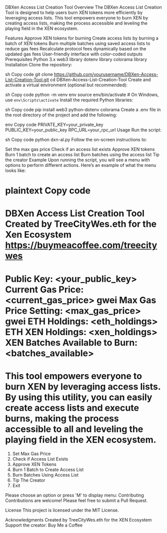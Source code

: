 DBXen Access List Creation Tool
Overview
The DBXen Access List Creation Tool is designed to help users burn XEN tokens more efficiently by leveraging access lists. This tool empowers everyone to burn XEN by creating access lists, making the process accessible and leveling the playing field in the XEN ecosystem.

Features
Approve XEN tokens for burning
Create access lists by burning a batch of XEN tokens
Burn multiple batches using saved access lists to reduce gas fees
Recalculate protocol fees dynamically based on the updated gas fees
User-friendly interface with color-coded outputs
Prerequisites
Python 3.x
web3 library
dotenv library
colorama library
Installation
Clone the repository:

sh
Copy code
git clone https://github.com/yourusername/DBXen-Access-List-Creation-Tool.git
cd DBXen-Access-List-Creation-Tool
Create and activate a virtual environment (optional but recommended):

sh
Copy code
python -m venv env
source env/bin/activate  # On Windows, use `env\Scripts\activate`
Install the required Python libraries:

sh
Copy code
pip install web3 python-dotenv colorama
Create a .env file in the root directory of the project and add the following:

env
Copy code
PRIVATE_KEY=your_private_key
PUBLIC_KEY=your_public_key
RPC_URL=your_rpc_url
Usage
Run the script:

sh
Copy code
python dxn-al.py
Follow the on-screen instructions to:

Set the max gas price
Check if an access list exists
Approve XEN tokens
Burn 1 batch to create an access list
Burn batches using the access list
Tip the creator
Example
Upon running the script, you will see a menu with options to perform different actions. Here’s an example of what the menu looks like:

plaintext
Copy code
=========================================================
  DBXen Access List Creation Tool
  Created by TreeCityWes.eth for the Xen Ecosystem
  https://buymeacoffee.com/treecitywes
=========================================================
Public Key: <your_public_key>
Current Gas Price: <current_gas_price> gwei
Max Gas Price Setting: <max_gas_price> gwei
ETH Holdings: <eth_holdings> ETH
XEN Holdings: <xen_holdings> XEN
Batches Available to Burn: <batches_available>
=========================================================
This tool empowers everyone to burn XEN by leveraging access lists. 
By using this utility, you can easily create access lists and execute burns, 
making the process accessible to all and leveling the playing field in the XEN ecosystem.
=========================================================

1. Set Max Gas Price
2. Check if Access List Exists
3. Approve XEN Tokens
4. Burn 1 Batch to Create Access List
5. Burn Batches Using Access List
6. Tip The Creator
7. Exit

Please choose an option or press 'M' to display menu:
Contributing
Contributions are welcome! Please feel free to submit a Pull Request.

License
This project is licensed under the MIT License.

Acknowledgments
Created by TreeCityWes.eth for the XEN Ecosystem
Support the creator: Buy Me a Coffee
